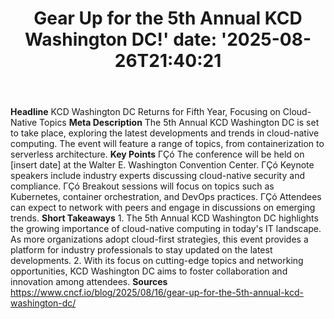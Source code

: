 ﻿---
title: "Gear Up for the 5th Annual KCD Washington DC!'
date: '2025-08-26T21:40:21"
category: "Markets"
summary: ""
slug: "gear up for the 5th annual kcd washington dc"
source_urls:
  - "https://www.cncf.io/blog/2025/08/16/gear-up-for-the-5th-annual-kcd-washington-dc/"
seo:
  title: "Gear Up for the 5th Annual KCD Washington DC! | Hash n Hedge'
  description: '"
  keywords: ["news", "markets", "brief"]
---
**Headline** KCD Washington DC Returns for Fifth Year, Focusing on Cloud-Native Topics  **Meta Description** The 5th Annual KCD Washington DC is set to take place, exploring the latest developments and trends in cloud-native computing. The event will feature a range of topics, from containerization to serverless architecture.  **Key Points**  ΓÇó The conference will be held on [insert date] at the Walter E. Washington Convention Center. ΓÇó Keynote speakers include industry experts discussing cloud-native security and compliance. ΓÇó Breakout sessions will focus on topics such as Kubernetes, container orchestration, and DevOps practices. ΓÇó Attendees can expect to network with peers and engage in discussions on emerging trends.  **Short Takeaways**  1. The 5th Annual KCD Washington DC highlights the growing importance of cloud-native computing in today's IT landscape. As more organizations adopt cloud-first strategies, this event provides a platform for industry professionals to stay updated on the latest developments. 2. With its focus on cutting-edge topics and networking opportunities, KCD Washington DC aims to foster collaboration and innovation among attendees.  **Sources** https://www.cncf.io/blog/2025/08/16/gear-up-for-the-5th-annual-kcd-washington-dc/ 
